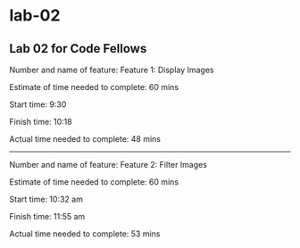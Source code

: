 # lab-02
Lab 02 for Code Fellows
--- 
Number and name of feature: Feature 1: Display Images

Estimate of time needed to complete: 60 mins

Start time: 9:30

Finish time: 10:18

Actual time needed to complete: 48 mins

---
Number and name of feature: Feature 2: Filter Images

Estimate of time needed to complete: 60 mins

Start time: 10:32 am

Finish time: 11:55 am

Actual time needed to complete: 53 mins